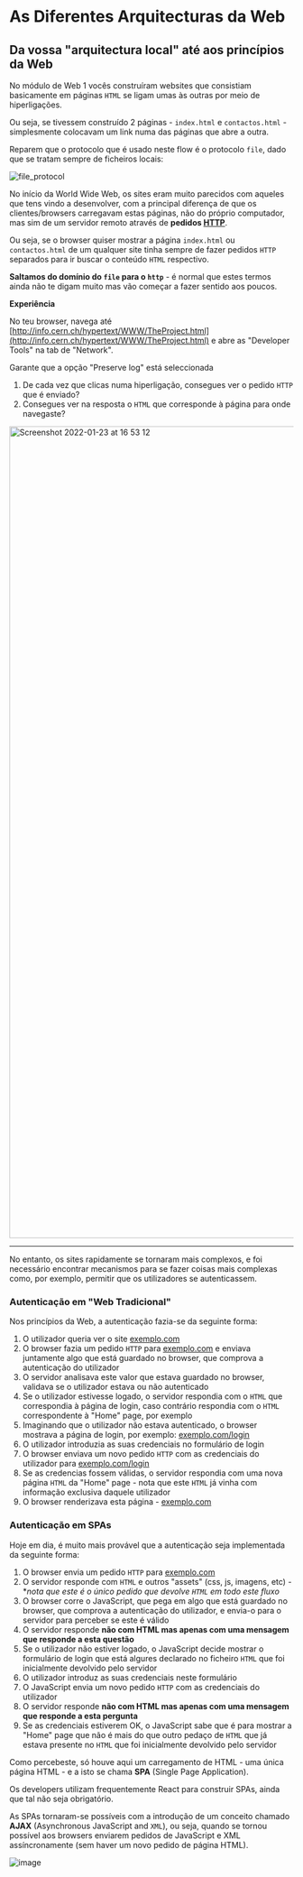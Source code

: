 # As Diferentes Arquitecturas da Web

## Da vossa "arquitectura local" até aos princípios da Web

No módulo de Web 1 vocês construíram websites que consistiam basicamente em páginas `HTML` se ligam umas às outras por meio de hiperligações.

Ou seja, se tivessem construído 2 páginas - `index.html` e `contactos.html` - simplesmente colocavam um link numa das páginas que abre a outra.

Reparem que o protocolo que é usado neste flow é o protocolo `file`, dado que se tratam sempre de ficheiros locais:

![file_protocol](https://user-images.githubusercontent.com/39055313/150689551-0af917d8-8517-4ef5-8a73-a105fdbc2c02.gif)

No início da World Wide Web, os sites eram muito parecidos com aqueles que tens vindo a desenvolver, com a principal diferença de que os clientes/browsers carregavam estas páginas, não do próprio computador, mas sim de um servidor remoto através de **pedidos [HTTP](https://developer.mozilla.org/pt-BR/docs/Web/HTTP)**.

Ou seja, se o browser quiser mostrar a página `index.html` ou `contactos.html` de um qualquer site tinha sempre de fazer pedidos `HTTP` separados para ir buscar o conteúdo `HTML` respectivo.

**Saltamos do domínio do `file` para o `http`** - é normal que estes termos ainda não te digam muito mas vão começar a fazer sentido aos poucos.

**Experiência**

No teu browser, navega até [http://info.cern.ch/hypertext/WWW/TheProject.html](http://info.cern.ch/hypertext/WWW/TheProject.html) e abre as "Developer Tools" na tab de "Network".

Garante que a opção "Preserve log" está seleccionada

1. De cada vez que clicas numa hiperligação, consegues ver o pedido `HTTP` que é enviado? 
2. Consegues ver na resposta o `HTML` que corresponde à página para onde navegaste?

<img width="1440" alt="Screenshot 2022-01-23 at 16 53 12" src="https://user-images.githubusercontent.com/39055313/150689148-d052756c-e5a6-4a14-ab72-c5a8b47baa71.png">

-----

No entanto, os sites rapidamente se tornaram mais complexos, e foi necessário encontrar mecanismos para se fazer coisas mais complexas como, por exemplo, permitir que os utilizadores se autenticassem.

### Autenticação em "Web Tradicional"

Nos princípios da Web, a autenticação fazia-se da seguinte forma:

1. O utilizador queria ver o site [exemplo.com](http://exemplo.com)
2. O browser fazia um pedido `HTTP` para [exemplo.com](http://exemplo.com) e enviava juntamente algo que está guardado no browser, que comprova a autenticação do utilizador
3. O servidor analisava este valor que estava guardado no browser, validava se o utilizador estava ou não autenticado
4. Se o utilizador estivesse logado, o servidor respondia com o `HTML` que correspondia à página de login, caso contrário respondia com o `HTML` correspondente à "Home" page, por exemplo
5. Imaginando que o utilizador não estava autenticado, o browser mostrava a página de login, por exemplo: [exemplo.com/login](http://exemplo.com/login)
6. O utilizador introduzia as suas credenciais no formulário de login
7. O browser enviava um novo pedido `HTTP` com as credenciais do utilizador para [exemplo.com/login](http://exemplo.com/login)
8. Se as credencias fossem válidas, o servidor respondia com uma nova página `HTML` da "Home" page - nota que este `HTML` já vinha com informação exclusiva daquele utilizador
9. O browser renderizava esta página - [exemplo.com](http://exemplo.com)

### Autenticação em SPAs

Hoje em dia, é muito mais provável que a autenticação seja implementada da seguinte forma:
1. O browser envia um pedido `HTTP` para [exemplo.com](http://exemplo.com)
2. O servidor responde com `HTML` e outros "assets" (css, js, imagens, etc) - **nota que este é o único pedido que devolve `HTML` em todo este fluxo*
3. O browser corre o JavaScript, que pega em algo que está guardado no browser, que comprova a autenticação do utilizador, e envia-o para o servidor para perceber se este é válido
4. O servidor responde **não com HTML mas apenas com uma mensagem que responde a esta questão**
5. Se o utilizador não estiver logado, o JavaScript decide mostrar o formulário de login que está algures declarado no ficheiro `HTML` que foi inicialmente devolvido pelo servidor
6. O utilizador introduz as suas credenciais neste formulário
7. O JavaScript envia um novo pedido `HTTP` com as credenciais do utilizador
8. O servidor responde **não com HTML mas apenas com uma mensagem que responde a esta pergunta**
9. Se as credenciais estiverem OK, o JavaScript sabe que é para mostrar a "Home" page que não é mais do que outro pedaço de `HTML` que já estava presente no `HTML` que foi inicialmente devolvido pelo servidor

Como percebeste, só houve aqui um carregamento de HTML - uma única página HTML - e a isto se chama **SPA** (Single Page Application).

Os developers utilizam frequentemente React para construir SPAs, ainda que tal não seja obrigatório.

As SPAs tornaram-se possíveis com a introdução de um conceito chamado **AJAX** (Asynchronous JavaScript and `XML`), ou seja, quando se tornou possível aos browsers enviarem pedidos de JavaScript e XML assíncronamente (sem haver um novo pedido de página HTML).

![image](https://user-images.githubusercontent.com/39055313/150569545-080a9ab4-1f7c-4fb2-b89a-8c5f78fc2ef5.png)
